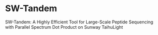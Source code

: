 # SW-Tandem
SW-Tandem: A Highly Efficient Tool for Large-Scale Peptide Sequencing with Parallel Spectrum Dot Product on Sunway TaihuLight
